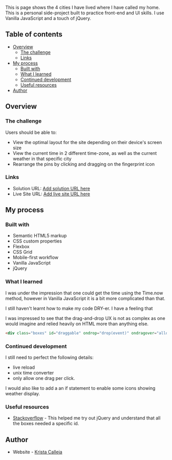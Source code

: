 
This is page shows the 4 cities I have lived where I have called my home. This is a personal side-project built to practice front-end and UI skills. I use Vanilla JavaScript and a touch of jQuery.

## Table of contents

- [Overview](#overview)
  - [The challenge](#the-challenge)
  - [Links](#links)
- [My process](#my-process)
  - [Built with](#built-with)
  - [What I learned](#what-i-learned)
  - [Continued development](#continued-development)
  - [Useful resources](#useful-resources)
- [Author](#author)

## Overview

### The challenge

Users should be able to:

- View the optimal layout for the site depending on their device's screen size
- View the current time in 2 different time-zone, as well as the current weather in that specific city
- Rearrange the pins by clicking and dragging on the fingerprint icon

### Links

- Solution URL: [Add solution URL here](https://github.com/KristaCalleja/favourite-cities)
- Live Site URL: [Add live site URL here](https://kristacalleja.github.io/favourite-cities/)

## My process

### Built with

- Semantic HTML5 markup
- CSS custom properties
- Flexbox
- CSS Grid
- Mobile-first workflow
- Vanilla JavaScript
- jQuery

### What I learned

I was under the impression that one could get the time using the Time.now method, however in Vanilla JavaScript it is a bit more complicated than that. 

I still haven't learnt how to make my code DRY-er. I have a feeling that 

I was impressed to see that the drag-and-drop UX is not as complex as one would imagine and relied heavily on HTML more than anything else.

```html
<div class="boxes" id="draggable" ondrop="drop(event)" ondragover="allowDrop(event)">
```

### Continued development

I still need to perfect the following details:
- live reload
- unix time converter
- only allow one drag per click.

I would also like to add a an if statement to enable some icons showing weather display.

### Useful resources

- [Stackoverflow](https://stackoverflow.com/questions/45183549/drag-and-drop-and-sort-divs-in-jquery) - This helped me try out jQuery and understand that all the boxes needed a specific id.


## Author

- Website - [Krista Calleja](https://kristacalleja.github.io/)